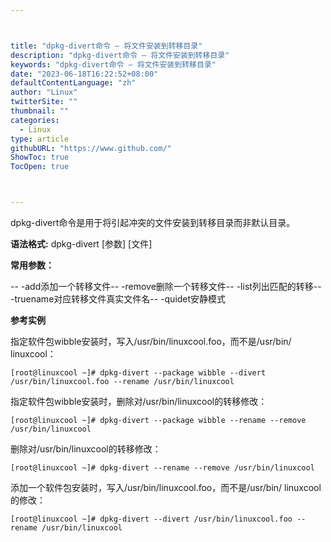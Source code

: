```yaml
---



title: "dpkg-divert命令 – 将文件安装到转移目录"
description: "dpkg-divert命令 – 将文件安装到转移目录"
keywords: "dpkg-divert命令 – 将文件安装到转移目录"
date: "2023-06-18T16:22:52+08:00"
defaultContentLanguage: "zh"
author: "Linux"
twitterSite: ""
thumbnail: ""
categories:
  - Linux
type: article
githubURL: "https://www.github.com/"
ShowToc: true
TocOpen: true



---
```


dpkg-divert命令是用于将引起冲突的文件安装到转移目录而非默认目录。

**语法格式:** dpkg-divert [参数] [文件]

**常用参数：**

-- -add添加一个转移文件-- -remove删除一个转移文件-- -list列出匹配的转移-- -truename对应转移文件真实文件名-- -quidet安静模式

**参考实例**

指定软件包wibble安装时，写入/usr/bin/linuxcool.foo，而不是/usr/bin/ linuxcool：

```
[root@linuxcool ~]# dpkg-divert --package wibble --divert /usr/bin/linuxcool.foo --rename /usr/bin/linuxcool
```

指定软件包wibble安装时，删除对/usr/bin/linuxcool的转移修改：

```
[root@linuxcool ~]# dpkg-divert --package wibble --rename --remove /usr/bin/linuxcool
```

删除对/usr/bin/linuxcool的转移修改：

```
[root@linuxcool ~]# dpkg-divert --rename --remove /usr/bin/linuxcool
```

添加一个软件包安装时，写入/usr/bin/linuxcool.foo，而不是/usr/bin/ linuxcool的修改：

```
[root@linuxcool ~]# dpkg-divert --divert /usr/bin/linuxcool.foo --rename /usr/bin/linuxcool
```